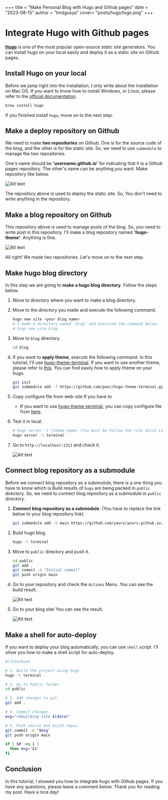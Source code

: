 +++
title = "Make Personal Blog with Hugo and Github pages" 
date = "2023-08-15" 
author = "tmdgusya" 
cover= "posts/hugo/logo.png"
+++

# Integrate Hugo with Github pages

**[Hugo](https://gohugo.io/)** is one of the most popular open-source static site generators. 
You can install hugo on your local easily and deploy it as a static site on Github pages.

## Install Hugo on your local

Before we jump right into the installation, I only write about the installation on Mac OS. If you want to know how to install Windows, or Linux, please refer to the [official documentation](https://gohugo.io/getting-started/installing/).


```sh
brew install hugo
```

If you finished install `hugo`, move on to the next step.

## Make a deploy repository on Github

We need to make **two repositories** on Github. One is for the source code of the blog, and the other is for the static site. So, we need to use `submodule` to manage the two repositories.

One's name should be **'username.github.io'** for indicating that it is a Github pages repository. The other's name can be anything you want. Make repository like below.

![Alt text](./image.png)

The repository above is used to deploy the static site. So, You don't need to write anything in the repository.

## Make a blog repository on Github

This repository above is used to manage posts of the blog. So, you need to write post in this repository. I'll make a blog repository named **'hugo-theme'**. Anything is fine.

![Alt text](image-1.png)

All right! We made two repositories. Let's move on to the next step.

## Make hugo blog directory

In this step we are going to **make a hugo blog directory**. Follow the steps below.

1. Move to directory where you want to make a blog directory.
2. Move to the directory you made and execute the following command.
    ```sh
    hugo new site <your blog name>
    # I made a directory named 'blog' and executed the command below.
    # hugo new site blog
    ```
3. Move to `blog` directory.
    ```sh
    cd blog
    ```
4. If you want to **apply theme**, execute the following command. In this tutorial, I'll use [hugo-theme-terminal](https://themes.gohugo.io/themes/hugo-theme-terminal/). If you want to use another theme, please refer to [this](https://themes.gohugo.io/). You can find easily how to apply theme on your hugo.
    ```sh
    git init
    git submodule add -f https://github.com/panr/hugo-theme-terminal.git themes/terminal
    ```
5. Copy configure file from web-site If you have to
    - If you want to use [hugo-theme-terminal](https://themes.gohugo.io/themes/hugo-theme-terminal/), you can copy configure file from [here](https://themes.gohugo.io/themes/hugo-theme-terminal/#how-to-configure).
6. Test it in local.
    ```sh
    # hugo server -t {theme_name} (You must be follow the rule which is written in the theme's README.md)
    hugo server -t terminal
    ```
7. Go to `http://localhost:1313` and check it.

    ![Alt text](image-2.png)

## Connect blog repository as a submodule

Before we connect blog repository as a submodule, there is a one thing you have to know which is Build results of `hugo` are being packed in `public` directory. So, we need to connect blog repository as a submodule in `public` directory.

1. **Connect blog repository as a submodule.** (You have to replace the link below to your blog repository link)
    ```sh
    git submodule add -b main https://github.com/yours/yours.github.io.git public
    ```

2. Build hugo blog.
    ```sh
    hugo -t terminal
    ```

3. Move to `public` directory and push it.
    ```sh
    cd public
    git add .
    git commit -m "Initial commit"
    git push origin main
    ```

4. Go to your repository and check the `Actions` Menu. You can see the build result.

    ![Alt text](image-3.png)

5. Go to your blog site! You can see the result.

    ![Alt text](image-4.png)

## Make a shell for auto-deploy

If you want to deploy your blog automatically, you can use `shell` script. I'll show you how to make a shell script for auto-deploy.

```sh
#!/bin/bash

# 1. Build the project using hugo
hugo -t terminal

# 2. Go To Public folder
cd public

# 3. Add changes to git.
git add .

# 4. Commit changes.
msg="rebuilding site $(date)"

# 5. Push source and build repos.
git commit -m "$msg"
git push origin main

if [ $# -eq 1 ]
  then msg="$1"
fi
```

## Conclusion

In this tutorial, I showed you how to integrate hugo with Github pages. If you have any questions, please leave a comment below. Thank you for reading my post. Have a nice day!
